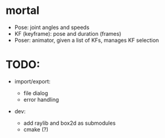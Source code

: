 # mortal

-   Pose: joint angles and speeds
-   KF (keyframe): pose and duration (frames)
-   Poser: animator, given a list of KFs, manages KF selection

# TODO:

-   import/export:

    -   file dialog
    -   error handling

-   dev:
    -   add raylib and box2d as submodules
    -   cmake (?)
